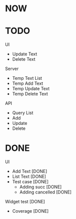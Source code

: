 NOW
===

TODO
====

UI
- Update Text
- Delete Text

Server
- Temp Text List
- Temp Add Text
- Temp Update Text
- Temp Delete Text

API
- Query List
- Add 
- Update
- Delete


DONE
====

UI
- Add Text [DONE]
- List Text [DONE]
- Test case [DONE]
  - Adding succ [DONE]
  - Adding cancelled [DONE]

Widget test [DONE]
- Coverage [DONE]



